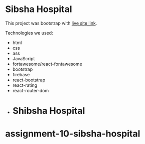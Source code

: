 # Sibsha Hospital

This project was bootstrap with [live site link](https://assignment-10-sibsha-hospital.web.app).

Technologies we used:
- html
- css
- ass
- JavaScript
- fortawesome/react-fontawesome
-  bootstrap
-  firebase
-  react-bootstrap
-  react-rating
-  react-router-dom
-  # Shibsha Hospital
# assignment-10-sibsha-hospital